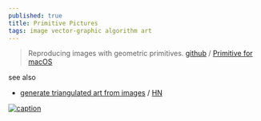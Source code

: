 ```yaml
---
published: true
title: Primitive Pictures
tags: image vector-graphic algorithm art
---
```

> Reproducing images with geometric primitives. [github](https://github.com/fogleman/primitive?tab=readme-ov-file#primitive-pictures) / [Primitive for macOS](https://primitive.lol/)

see also
- [generate triangulated art from images](https://github.com/RH12503/Triangula) / [HN](https://news.ycombinator.com/item?id=26899066)

[![caption](https://camo.githubusercontent.com/4b7237fb5df8fedd19bd16b7035222c8435a4fc7e92e4c3a0e82741144bba375/68747470733a2f2f7777772e6d69636861656c666f676c656d616e2e636f6d2f7374617469632f7072696d69746976652f6578616d706c65732f6d6f6e616c6973612e332e323030302e676966)](https://github.com/fogleman/primitive?tab=readme-ov-file#primitive-pictures)
